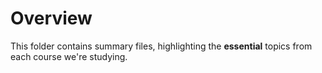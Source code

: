 # Overview

This folder contains summary files, highlighting the **essential** topics from each course we're studying. 

